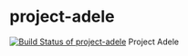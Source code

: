 # project-adele
[![Build Status of project-adele](https://travis-ci.org/microservicesteam/project-adele.svg?branch=master)](https://travis-ci.org/microservicesteam/project-adele)
Project Adele
